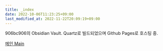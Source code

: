 ```yaml
---
title: _index
date: 2022-10-06T11:23:25+09:00
last_modified_at: 2022-11-22T20:09:19+09:00
---
```

906bc906의 Obsidian Vault. Quartz로 빌드되었으며 Github Pages로 호스팅 중.

[메인 Main](note/메인%20Main.md)